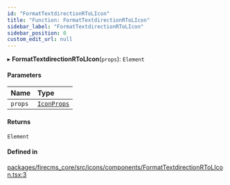 ```yaml
---
id: "FormatTextdirectionRToLIcon"
title: "Function: FormatTextdirectionRToLIcon"
sidebar_label: "FormatTextdirectionRToLIcon"
sidebar_position: 0
custom_edit_url: null
---
```


▸ **FormatTextdirectionRToLIcon**(`props`): `Element`

#### Parameters

| Name | Type |
| :------ | :------ |
| `props` | [`IconProps`](../types/IconProps.md) |

#### Returns

`Element`

#### Defined in

[packages/firecms_core/src/icons/components/FormatTextdirectionRToLIcon.tsx:3](https://github.com/FireCMSco/firecms/blob/d45f3739/packages/firecms_core/src/icons/components/FormatTextdirectionRToLIcon.tsx#L3)
